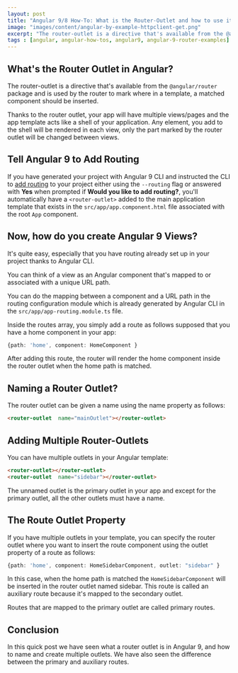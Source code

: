```yaml
---
layout: post
title: "Angular 9/8 How-To: What is the Router-Outlet and how to use it?"
image: "images/content/angular-by-example-httpclient-get.png"
excerpt: "The router-outlet is a directive that's available from the @angular/router package and is used by the router to mark where in a template, a matched component should be inserted." 
tags : [angular, angular-how-tos, angular9, angular-9-router-examples] 
---
```


## What's the Router Outlet in Angular?

The router-outlet is a directive that's available from the `@angular/router` package and is used by the router to mark where in a template, a matched component should be inserted.

Thanks to the router outlet, your app will have multiple views/pages and the app template acts like a shell of your application. Any element, you add to the shell will be rendered in each view, only the part marked by the router outlet will be changed between views.

## Tell Angular 9 to Add Routing

If you have generated your project with Angular 9 CLI and instructed the CLI to [add routing](https://www.techiediaries.com/angular-router/) to your project either using the `--routing` flag or answered with **Yes** when prompted if **Would you like to add routing?**, you'll automatically have a `<router-outlet>` added to the main application template that exists in the `src/app/app.component.html` file associated with the root `App` component.


## Now, how do you create Angular 9 Views?

It's quite easy, especially that you have routing already set up in your project thanks to Angular CLI.

You can think of a view as an Angular component that's mapped to or associated with a unique URL path.        

You can do the mapping between a component and a URL path in the routing configuration module which is already generated by Angular CLI in the `src/app/app-routing.module.ts` file.

Inside the routes array, you simply add a route as follows supposed that you have a home component in your app:

```ts
{path: 'home', component: HomeComponent }
```

After adding this route, the router will render the home component inside the router outlet when the home path is matched.


## Naming a Router Outlet?

The router outlet can be given a name using the name property as follows:

```html
<router-outlet  name="mainOutlet"></router-outlet>
```

## Adding Multiple Router-Outlets

You can have multiple outlets in your Angular template:

```html
<router-outlet></router-outlet>  
<router-outlet  name="sidebar"></router-outlet>  
```

The unnamed outlet is the primary outlet in your app and except for the primary outlet, all the other outlets must have a name.


## The Route Outlet Property 

If you have multiple outlets in your template, you can specify the router outlet where you want to insert the route component using the outlet property of a route as follows:

```ts
{path: 'home', component: HomeSidebarComponent, outlet: "sidebar" }
```

In this case, when the home path is matched the `HomeSidebarComponent` will be inserted in the router outlet named sidebar. This route is called an auxiliary route because it's mapped to the secondary outlet.

Routes that are mapped to the primary outlet are called primary routes.

## Conclusion

In this quick post we have seen what a router outlet is in Angular 9, and how to name and create multiple outlets. We have also seen the difference between the primary and auxiliary routes.



